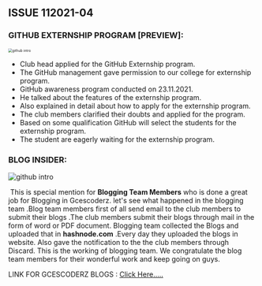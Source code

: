 ##  ISSUE 112021-04

###  GITHUB EXTERNSHIP PROGRAM [PREVIEW]:

<img src="https://i.imgur.com/VymjiL9.jpg" alt="github intro" style="zoom:50%;"/>

- Club head  applied for the GitHub Externship program.
- The GitHub management gave permission to our college for  externship program.
- GitHub awareness program conducted  on 23.11.2021.
- He talked about the features of the externship program.
- Also explained in detail about how to apply for the externship program.
- The club members clarified their doubts and applied for the program.
- Based on some qualification GitHub will select the students for the externship program.
- The student are eagerly waiting  for the externship program.

###  BLOG INSIDER:



<img src="https://i.imgur.com/kXB2Ovc.jpg" alt="github intro" style="zoom:100%;"/>

​               This is special mention for **Blogging Team Members** who is  done a great job for Blogging in Gcescoderz. let's see what happened in the blogging team .Blog  team members first of all send  email to the club members to submit their blogs .The club members submit their blogs through mail in the form of word or PDF document.  Blogging team collected the Blogs and uploaded that in **hashnode.com** .Every day they  uploaded the  blogs in website. Also gave the notification to the the club members through Discard. This is the working of blogging team. We congratulate the blog team members for their wonderful work and keep going on guys. 

LINK FOR GCESCODERZ BLOGS : [Click Here.....](https://gcescoderz.hashnode.dev)

